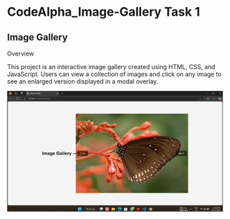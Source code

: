 # CodeAlpha_Image-Gallery Task 1
## Image Gallery

Overview

This project is an interactive image gallery created using HTML, CSS, and JavaScript. Users can view a collection of images and click on any image to see an enlarged version displayed in a modal overlay.

<img src="https://github.com/Kunal123-kmk/CodeAlpha_Image-Gallery/blob/main/Screenshot%202025-01-07%20160000.png?raw=true"></img>

